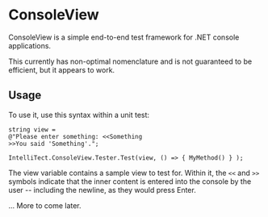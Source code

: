 ConsoleView
===========

ConsoleView is a simple end-to-end test framework for .NET console applications.

This currently has non-optimal nomenclature and is not guaranteed to be efficient, but it appears to work.


Usage
-----
To use it, use this syntax within a unit test:

```
string view =
@"Please enter something: <<Something
>>You said 'Something'.";

IntelliTect.ConsoleView.Tester.Test(view, () => { MyMethod() } );
```

The view variable contains a sample view to test for. Within it, the `<<` and `>>` symbols indicate that the inner content is entered into the console by the user -- including the newline, as they would press Enter.

... More to come later.
